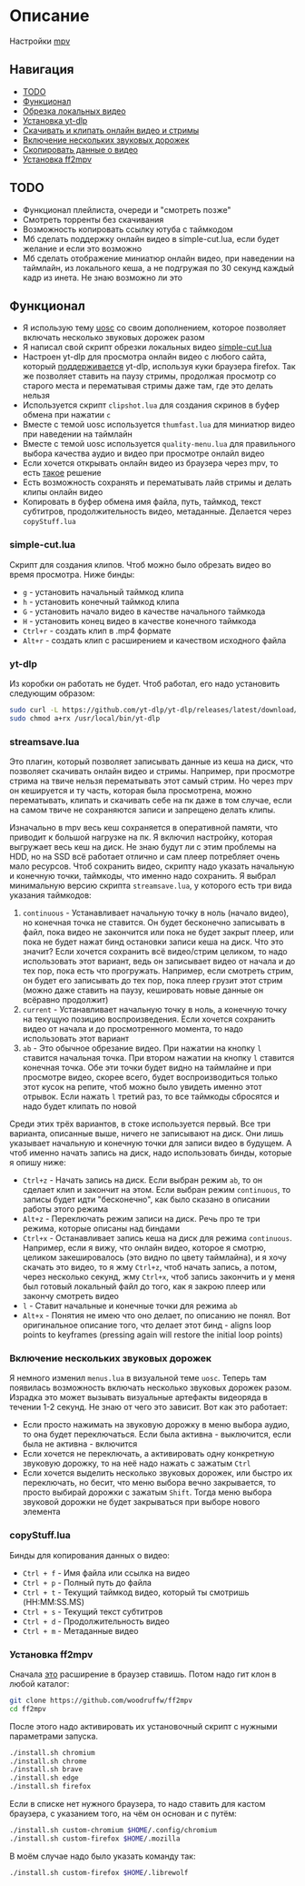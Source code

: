 # Описание

Настройки [mpv](https://github.com/mpv-player/mpv)

## Навигация

- [TODO](#todo)
- [Функционал](#функционал)
- [Обрезка локальных видео](#simple-cutlua)
- [Установка yt-dlp](#yt-dlp)
- [Скачивать и клипать онлайн видео и стримы](#streamsavelua)
- [Включение нескольких звуковых дорожек](#включение-нескольких-звуковых-дорожек)
- [Скопировать данные о видео](#copystufflua)
- [Установка ff2mpv](#установка-ff2mpv)

## TODO

- Функционал плейлиста, очереди и "смотреть позже"
- Смотреть торренты без скачивания
- Возможность копировать ссылку ютуба с таймкодом
- Мб сделать поддержку онлайн видео в simple-cut.lua, если будет желание и если это возможно
- Мб сделать отображение миниатюр онлайн видео, при наведении на таймлайн, из локального кеша, а не подгружая по 30 секунд каждый кадр из инета. Не знаю возможно ли это

## Функционал
- Я использую тему [uosc](https://github.com/tomasklaen/uosc) со своим дополнением, которое позволяет включать несколько звуковых дорожек разом
- Я написал свой скрипт обрезки локальных видео [simple-cut.lua](https://github.com/Buliway/dots/blob/arch/configs/.config/mpv/scripts/simple-cut.lua)
- Настроен yt-dlp для просмотра онлайн видео с любого сайта, который [поддерживается](https://github.com/yt-dlp/yt-dlp/blob/master/supportedsites.md) yt-dlp, используя куки браузера firefox. Так же позволяет ставить на паузу стримы, продолжая просмотр со старого места и перематывая стримы даже там, где это делать нельзя
- Используется скрипт `clipshot.lua` для создания скринов в буфер обмена при нажатии `c`
- Вместе с темой uosc используется `thumfast.lua` для миниатюр видео при наведении на таймлайн
- Вместе с темой uosc используется `quality-menu.lua` для правильного выбора качества аудио и видео при просмотре онлайл видео
- Если хочется открывать онлайн видео из браузера через mpv, то есть [такое](https://github.com/woodruffw/ff2mpv) решение
- Есть возможность сохранять и перематывать лайв стримы и делать клипы онлайн видео
- Копировать в буфер обмена имя файла, путь, таймкод, текст субтитров, продолжительность видео, метаданные. Делается через `copyStuff.lua`

### simple-cut.lua

Скрипт для создания клипов. Чтоб можно было обрезать видео во время просмотра. Ниже бинды:

- `g` - установить начальный таймкод клипа
- `h` - установить конечный таймкод клипа
- `G` - установить начало видео в качестве начального таймкода
- `H` - установить конец видео в качестве конечного таймкода
- `Ctrl+r` - создать клип в .mp4 формате
- `Alt+r` - создать клип с расширением и качеством исходного файла

### yt-dlp

Из коробки он работать не будет. Чтоб работал, его надо установить следующим образом:

```sh
sudo curl -L https://github.com/yt-dlp/yt-dlp/releases/latest/download/yt-dlp -o /usr/local/bin/yt-dlp
sudo chmod a+rx /usr/local/bin/yt-dlp
```

### streamsave.lua

Это плагин, который позволяет записывать данные из кеша на диск, что позволяет скачивать онлайн видео и стримы. Например, при просмотре стрима на твиче нельзя перематывать этот самый стрим. Но через mpv он кешируется и ту часть, которая была просмотрена, можно перематывать, клипать и скачивать себе на пк даже в том случае, если на самом твиче не сохраняются записи и запрещено делать клипы.

Изначально в mpv весь кеш сохраняется в оперативной памяти, что приводит к большой нагрузке на пк. Я включил настройку, которая выгружает весь кеш на диск. Не знаю будут ли с этим проблемы на HDD, но на SSD всё работает отлично и сам плеер потребляет очень мало ресурсов. Чтоб сохранить видео, скрипту надо указать начальную и конечную точки, таймкоды, что именно надо сохранить. Я выбрал минимальную версию скрипта `streamsave.lua`, у которого есть три вида указания таймкодов:

1) `continuous` - Устанавливает начальную точку в ноль (начало видео), но конечная точка не ставится. Он будет бесконечно записывать в файл, пока видео не закончится или пока не будет закрыт плеер, или пока не будет нажат бинд остановки записи кеша на диск. Что это значит? Если хочется сохранить всё видео/стрим целиком, то надо использовать этот вариант, ведь он записывает видео от начала и до тех пор, пока есть что прогружать. Например, если смотреть стрим, он будет его записывать до тех пор, пока плеер грузит этот стрим (можно даже ставить на паузу, кешировать новые данные он всёравно продолжит)
2) `current` - Устанавливает начальную точку в ноль, а конечную точку на текущую позицию воспроизведения. Если хочется сохранить видео от начала и до просмотренного момента, то надо использовать этот вариант
3) `ab` - Это обычное обрезание видео. При нажатии на кнопку `l` ставится начальная точка. При втором нажатии на кнопку `l` ставится конечная точка. Обе эти точки будет видно на таймлайне и при просмотре видео, скорее всего, будет воспроизводиться только этот кусок на репите, чтоб можно было увидеть именно этот отрывок. Если нажать `l` третий раз, то все таймкоды сбросятся и надо будет клипать по новой

Среди этих трёх вариантов, в стоке используется первый. Все три варианта, описанные выше, ничего не записывают на диск. Они лишь указывает начальную и конечную точки для записи видео в будущем. А чтоб именно начать запись на диск, надо использовать бинды, которые я опишу ниже:
- `Ctrl+z` - Начать запись на диск. Если выбран режим `ab`, то он сделает клип и закончит на этом. Если выбран режим `continuous`, то записы будет идти "бесконечно", как было сказано в описании работы этого режима
- `Alt+z` - Переключать режим записи на диск. Речь про те три режима, которые описаны над биндами
- `Ctrl+x` - Останавливает запись кеша на диск для режима `continuous`. Например, если я вижу, что онлайн видео, которое я смотрю, целиком закешировалось (это видно по цвету таймлайна), и я хочу скачать это видео, то я жму `Ctrl+z`, чтоб начать запись, а потом, через несколько секунд, жму `Ctrl+x`, чтоб запись закончить и у меня был готовый локальный файл до того, как я закрою плеер или закончу смотреть видео
- `l` - Ставит начальные и конечные точки для режима `ab`
- `Alt+x` - Понятия не имею что оно делает, по описанию не понял. Вот оригинальное описание того, что делает этот бинд - aligns loop points to keyframes (pressing again will restore the initial loop points)

### Включение нескольких звуковых дорожек

Я немного изменил `menus.lua` в визуальной теме `uosc`. Теперь там появилась возможность включать несколько звуковых дорожек разом. Израдка это может вызывать визуальные артефакты видеоряда в течении 1-2 секунд. Не знаю от чего это зависит. Вот как это работает:

- Если просто нажимать на звуковую дорожку в меню выбора аудио, то она будет переключаться. Если была активна - выключится, если была не активна - включится
- Если хочется не переключать, а активировать одну конкретную звуковую дорожку, то на неё надо нажать с зажатым `Ctrl`
- Если хочется выделить несколько звуковых дорожек, или быстро их переключать, но бесит, что меню выбора вечно закрывается, то просто выбирай дорожки с зажатым `Shift`. Тогда меню выбора звуковой дорожки не будет закрываться при выборе нового элемента

### copyStuff.lua

Бинды для копирования данных о видео:
- `Ctrl + f` - Имя файла или ссылка на видео
- `Ctrl + p` - Полный путь до файла
- `Ctrl + t` - Текущий таймкод видео, который ты смотришь (HH:MM:SS.MS)
- `Ctrl + s` - Текущий текст субтитров
- `Ctrl + d` - Продолжительность видео
- `Ctrl + m` - Метаданные видео


### Установка ff2mpv

Сначала [это](https://addons.mozilla.org/en-US/firefox/addon/ff2mpv/) расширение в браузер ставишь. Потом надо гит клон в любой каталог:
```sh
git clone https://github.com/woodruffw/ff2mpv
cd ff2mpv
```
После этого надо активировать их установочный скрипт с нужными параметрами запуска.
```sh
./install.sh chromium
./install.sh chrome
./install.sh brave
./install.sh edge
./install.sh firefox
```
Если в списке нет нужного браузера, то надо ставить для кастом браузера, с указанием того, на чём он основан и с путём:
```sh
./install.sh custom-chromium $HOME/.config/chromium
./install.sh custom-firefox $HOME/.mozilla
```

В моём случае надо было указать команду так:
```sh
./install.sh custom-firefox $HOME/.librewolf
```

